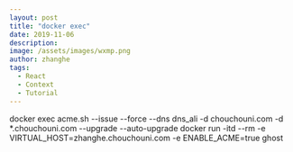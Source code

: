```yaml
---
layout: post
title: "docker exec"
date: 2019-11-06
description:
image: /assets/images/wxmp.png
author: zhanghe
tags:
  - React
  - Context
  - Tutorial
---
```


docker exec acme.sh --issue --force --dns dns_ali -d chouchouni.com -d \*.chouchouni.com --upgrade --auto-upgrade
docker run -itd --rm -e VIRTUAL_HOST=zhanghe.chouchouni.com -e ENABLE_ACME=true ghost
